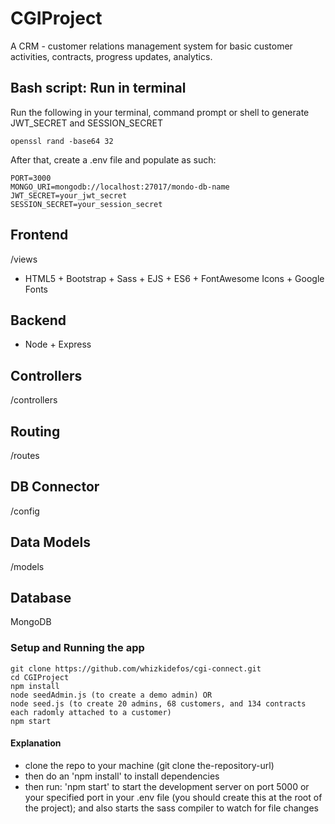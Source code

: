 # CGIProject

A CRM - customer relations management system for basic customer activities, contracts, progress updates, analytics.

## Bash script: Run in terminal

Run the following in your terminal, command prompt or shell to generate JWT_SECRET and SESSION_SECRET

```
openssl rand -base64 32

```
After that, create a .env file and populate as such:

```
PORT=3000
MONGO_URI=mongodb://localhost:27017/mondo-db-name
JWT_SECRET=your_jwt_secret
SESSION_SECRET=your_session_secret

```

## Frontend

/views

- HTML5 + Bootstrap + Sass + EJS + ES6 + FontAwesome Icons + Google Fonts

## Backend

- Node + Express

## Controllers

/controllers

## Routing

/routes

## DB Connector

/config

## Data Models

/models

## Database

MongoDB

### Setup and Running the app

```
git clone https://github.com/whizkidefos/cgi-connect.git
cd CGIProject
npm install
node seedAdmin.js (to create a demo admin) OR
node seed.js (to create 20 admins, 68 customers, and 134 contracts each radomly attached to a customer)
npm start

```

#### Explanation

- clone the repo to your machine (git clone the-repository-url)
- then do an 'npm install' to install dependencies
- then run: 'npm start' to start the development server on port 5000 or your specified port in your .env file (you should create this at the root of the project); and also starts the sass compiler to watch for file changes
